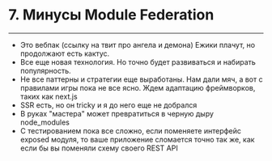 # 7. Минусы Module Federation

-----

- Это вебпак (ссылку на твит про ангела и демона) Ежики плачут, но продолжают есть кактус.
- Все еще новая технология. Но точно будет развиваться и набирать популярность.
- Не все паттерны и стратегии еще выработаны. Нам дали мяч, а вот с правилами игры пока не все ясно. Ждем адаптацию фреймворков, таких как next.js
- SSR есть, но он tricky и я до него еще не добрался
- В руках "мастера" может превратиться в черную дыру node_modules
- С тестированием пока все сложно, если поменяете интерфейс exposed модуля, то ваше приложение сломается точно так же, как если бы вы поменяли схему своего REST API
